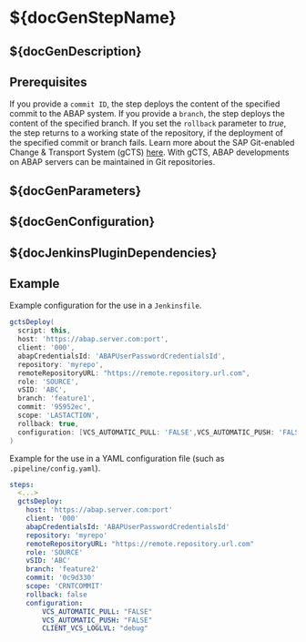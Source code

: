 # ${docGenStepName}

## ${docGenDescription}

## Prerequisites

If you provide a `commit ID`, the step deploys the content of the specified commit to the ABAP system. If you provide a `branch`, the step deploys the content of the specified branch. If you set the `rollback` parameter to *true*, the step returns to a working state of the repository, if the deployment of the specified commit or branch fails.
Learn more about the SAP Git-enabled Change & Transport System (gCTS) [here](https://help.sap.com/viewer/4a368c163b08418890a406d413933ba7/201909.001/en-US/f319b168e87e42149e25e13c08d002b9.html). With gCTS, ABAP developments on ABAP servers can be maintained in Git repositories.

## ${docGenParameters}

## ${docGenConfiguration}

## ${docJenkinsPluginDependencies}

## Example

Example configuration for the use in a `Jenkinsfile`.

```groovy
gctsDeploy(
  script: this,
  host: 'https://abap.server.com:port',
  client: '000',
  abapCredentialsId: 'ABAPUserPasswordCredentialsId',
  repository: 'myrepo',
  remoteRepositoryURL: "https://remote.repository.url.com",
  role: 'SOURCE',
  vSID: 'ABC',
  branch: 'feature1',
  commit: '95952ec',
  scope: 'LASTACTION',
  rollback: true,
  configuration: [VCS_AUTOMATIC_PULL: 'FALSE',VCS_AUTOMATIC_PUSH: 'FALSE', CLIENT_VCS_LOGLVL: 'debug']
)
```

Example for the use in a YAML configuration file (such as `.pipeline/config.yaml`).

```yaml
steps:
  <...>
  gctsDeploy:
    host: 'https://abap.server.com:port'
    client: '000'
    abapCredentialsId: 'ABAPUserPasswordCredentialsId'
    repository: 'myrepo'
    remoteRepositoryURL: "https://remote.repository.url.com"
    role: 'SOURCE'
    vSID: 'ABC'
    branch: 'feature2'
    commit: '0c9d330'
    scope: 'CRNTCOMMIT'
    rollback: false
    configuration:
        VCS_AUTOMATIC_PULL: "FALSE"
        VCS_AUTOMATIC_PUSH: "FALSE"
        CLIENT_VCS_LOGLVL: "debug"
```
